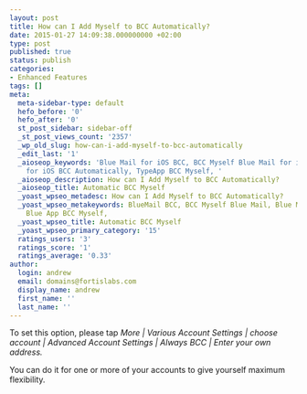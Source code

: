 ```yaml
---
layout: post
title: How can I Add Myself to BCC Automatically?
date: 2015-01-27 14:09:38.000000000 +02:00
type: post
published: true
status: publish
categories:
- Enhanced Features
tags: []
meta:
  meta-sidebar-type: default
  hefo_before: '0'
  hefo_after: '0'
  st_post_sidebar: sidebar-off
  _st_post_views_count: '2357'
  _wp_old_slug: how-can-i-add-myself-to-bcc-automatically
  _edit_last: '1'
  _aioseop_keywords: 'Blue Mail for iOS BCC, BCC Myself Blue Mail for iOS, Blue Mail
    for iOS BCC Automatically, TypeApp BCC Myself, '
  _aioseop_description: How can I Add Myself to BCC Automatically?
  _aioseop_title: Automatic BCC Myself
  _yoast_wpseo_metadesc: How can I Add Myself to BCC Automatically?
  _yoast_wpseo_metakeywords: BlueMail BCC, BCC Myself Blue Mail, Blue Mail BCC Automatically,
    Blue App BCC Myself,
  _yoast_wpseo_title: Automatic BCC Myself
  _yoast_wpseo_primary_category: '15'
  ratings_users: '3'
  ratings_score: '1'
  ratings_average: '0.33'
author:
  login: andrew
  email: domains@fortislabs.com
  display_name: andrew
  first_name: ''
  last_name: ''
---
```

<p>To set this option, please tap <em>More | Various Account Settings | choose account | Advanced Account Settings | Always BCC | Enter your own address.</em></p>
<p>You can do it for one or more of your accounts to give yourself maximum flexibility.</p>
